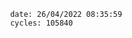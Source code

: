 

                date: 26/04/2022 08:35:59
                cycles: 105840

                         